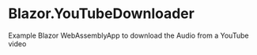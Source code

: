 # Blazor.YouTubeDownloader
Example Blazor WebAssemblyApp to download the Audio from a YouTube video
